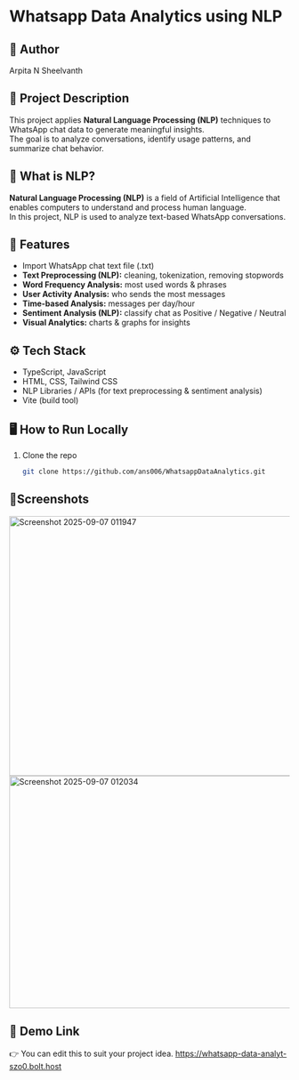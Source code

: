 # Whatsapp Data Analytics using NLP

## 👤 Author
Arpita N Sheelvanth  

## 📖 Project Description
This project applies **Natural Language Processing (NLP)** techniques to WhatsApp chat data to generate meaningful insights.  
The goal is to analyze conversations, identify usage patterns, and summarize chat behavior.  

## 🧠 What is NLP?
**Natural Language Processing (NLP)** is a field of Artificial Intelligence that enables computers to understand and process human language.  
In this project, NLP is used to analyze text-based WhatsApp conversations.  

## 🚀 Features
- Import WhatsApp chat text file (.txt)  
- **Text Preprocessing (NLP):** cleaning, tokenization, removing stopwords  
- **Word Frequency Analysis:** most used words & phrases  
- **User Activity Analysis:** who sends the most messages  
- **Time-based Analysis:** messages per day/hour  
- **Sentiment Analysis (NLP):** classify chat as Positive / Negative / Neutral  
- **Visual Analytics:** charts & graphs for insights  

## ⚙️ Tech Stack
- TypeScript, JavaScript  
- HTML, CSS, Tailwind CSS  
- NLP Libraries / APIs (for text preprocessing & sentiment analysis)  
- Vite (build tool)  

## 🖥️ How to Run Locally
1. Clone the repo  
   ```bash
   git clone https://github.com/ans006/WhatsappDataAnalytics.git

## 📸Screenshots
<img width="922" height="467" alt="Screenshot 2025-09-07 011947" src="https://github.com/user-attachments/assets/feca8aa0-4a1b-46e2-bd06-eb0fd769f913" />

<img width="890" height="418" alt="Screenshot 2025-09-07 012034" src="https://github.com/user-attachments/assets/9f602cf4-3bd7-4e29-ac03-6fc9268b8211" />

## 🔗 Demo Link
👉 You can edit this to suit your project idea.
https://whatsapp-data-analyt-szo0.bolt.host

